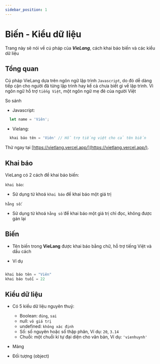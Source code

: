 ```yaml
---
sidebar_position: 1
---
```


# Biến - Kiểu dữ liệu

Trang này sẽ nói về cú pháp của ***VieLang***, cách khai báo biến và các kiểu dữ liệu

## Tổng quan

Cú pháp VieLang dựa trên ngôn ngữ lập trình `Javascript`, do đó dễ dàng tiếp cận cho người đã từng lập trình hay kể cả chưa biết gì về lập trình. Vì ngôn ngữ hỗ trợ `tiếng Việt`, một ngôn ngữ mẹ đẻ của người Việt

So sánh

- Javascript:

```js
  let name = 'Viên';
```

- Vielang:

```js
  khai báo tên = 'Viên' // Hỗ trợ tiếng việt cho cả tên biến

```

Thử ngay tại [https://vietlang.vercel.app/](https://vietlang.vercel.app/).

## Khai báo

VieLang có 2 cách để khai báo biến:


`khai báo`:
  - Sử dụng từ khoá `khai báo` để khai báo một giá trị

`hằng số`:
  - Sử dụng từ khoá `hằng số` để khai báo một giá trị chỉ đọc, không được gán lại

## Biến

- Tên biến trong **VieLang** được khai báo bằng chữ, hỗ trợ tiếng Việt và dấu cách

- Ví dụ

```js

khai báo tên = "Viên"
khai báo tuổi = 22

```

## Kiểu dữ liệu

  - Có 5 kiểu dữ liệu nguyên thuỷ:
    
    - Boolean: `đúng`, `sai`
    - null: `vô giá trị`
    - undefined: `không xác định`
    - Số: số nguyên hoặc số thập phân, Ví dụ: `20`, `3.14`
    - Chuỗi: một chuỗi kí tự đại diện cho văn bản, Ví dụ: `'vienhuynh'`

  - Mảng
  - Đối tượng  (object)